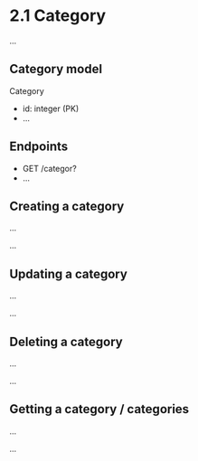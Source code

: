 # 2.1 Category

...

## Category model

Category

-   id: integer (PK)
-   ...

## Endpoints

-   GET /categor?
-   ...

## Creating a category

...

... <route and error>

## Updating a category

...

... <route and error>

## Deleting a category

...

... <route and error>

## Getting a category / categories

...

... <route and error>
